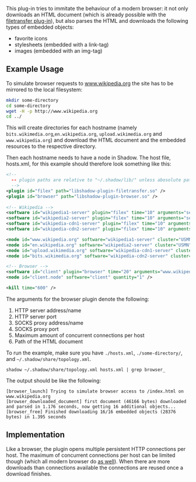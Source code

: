 This plug-in tries to immitate the behaviour of a modern browser: it not only downloads an HTML document (which is already possible with the [filetransfer plug-in](https://github.com/shadow/shadow/wiki/Using-the-filetransfer-plug-in)), but also parses the HTML and downloads the following types of embedded objects:

+ favorite icons
+ stylesheets (embedded with a link-tag)
+ images (embedded with an img-tag)

## Example Usage

To simulate browser requests to www.wikipedia.org the site has to be mirrored to the local filesystem:

```bash
mkdir some-directory
cd some-directory
wget -H -p http://www.wikipedia.org
cd ../
```

This will create directories for each hostname (namely `bits.wikimedia.org`,`en.wikipedia.org`, `upload.wikimedia.org` and `www.wikipedia.org`) and download the HTML document and the embedded resources to the respective directory.

Then each hostname needs to have a node in Shadow. The host file, hosts.xml, for this example should therefore look something like this:

```xml
<!-- 
  -- plugin paths are relative to "~/.shadow/lib/" unless abosolute paths are given
  -->
<plugin id="filex" path="libshadow-plugin-filetransfer.so" />
<plugin id="browser" path="libshadow-plugin-browser.so" />
 
<!-- Wikipedia -->
<software id="wikipedia1-server" plugin="filex" time="10" arguments="server 80 some-directory/www.wikipedia.org/" />
<software id="wikipedia2-server" plugin="filex" time="10" arguments="server 80 some-directory/en.wikipedia.org/" />
<software id="wikipedia-cdn1-server" plugin="filex" time="10" arguments="server 80 some-directory/upload.wikimedia.org/" />
<software id="wikipedia-cdn2-server" plugin="filex" time="10" arguments="server 80 some-directory/bits.wikimedia.org/" />

<node id="www.wikipedia.org" software="wikipedia1-server" cluster="USMN" bandwidthdown="60000" bandwidthup="30000" cpufrequency="2800000" />
<node id="en.wikipedia.org" software="wikipedia2-server" cluster="USMN" bandwidthdown="60000" bandwidthup="30000" cpufrequency="2800000" />
<node id="upload.wikimedia.org" software="wikipedia-cdn1-server" cluster="USMN" bandwidthdown="60000" bandwidthup="30000" cpufrequency="2800000" />
<node id="bits.wikimedia.org" software="wikipedia-cdn2-server" cluster="USMN" bandwidthdown="60000" bandwidthup="30000" cpufrequency="2800000" />

<!-- Browser -->
<software id="client" plugin="browser" time="20" arguments="www.wikipedia.org 80 none 0 6 /index.html" />
<node id="client.node" software="client" quantity="1" />

<kill time="600" />
```

The arguments for the browser plugin denote the following:

1. HTTP server address/name
2. HTTP server port
3. SOCKS proxy address/name
4. SOCKS proxy port
5. Maximum amount of concurrent connections per host
6. Path of the HTML document

To run the example, make sure you have `./hosts.xml`, `./some-directory/`, and `~/.shadow/share/topology.xml`.

```
shadow ~/.shadow/share/topology.xml hosts.xml | grep browser_
```

The output should be like the following:

```
[browser_launch] Trying to simulate browser access to /index.html on www.wikipedia.org
[browser_downloaded_document] first document (46166 bytes) downloaded and parsed in 1.176 seconds, now getting 16 additional objects...
[browser_free] Finished downloading 16/16 embedded objects (28376 bytes) in 1.395 seconds
```

## Implementation

Like a browser, the plugin opens multiple persistent HTTP connections per host. The maximum of concurrent connections per host can be limited though (which all modern browser do [as well](http://www.browserscope.org/?category=network)). When there are more downloads than connections available the connections are reused once a download finishes.